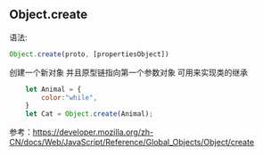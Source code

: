 ## Object.create
语法:
```javascript
Object.create(proto, [propertiesObject])
```
创建一个新对象 并且原型链指向第一个参数对象  可用来实现类的继承
```javascript
    let Animal = {
        color:"while",
    }
    let Cat = Object.create(Animal);
```

    
参考：https://developer.mozilla.org/zh-CN/docs/Web/JavaScript/Reference/Global_Objects/Object/create